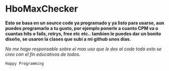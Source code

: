 # HboMaxChecker


**Esto se basa en un source code ya programado y ya listo para usarse, aun puedes programarlo a tu gusto, por ejemplo ponerle a cuanto CPM va o cuantas hits o fails, retrys, free etc etc..
tambien le puedes dar un bonito diseño, se usaron la clases que subi a mi github unos dias.**


*No me hago responsable sobre el mas uso que le des al code todo esto se creo con el fin educativos de todos.*

```csharp
Happy Programming
```
